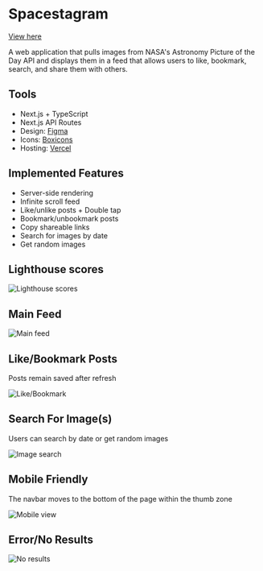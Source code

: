 # Spacestagram

[View here](https://spacestagram-phi.vercel.app)

A web application that pulls images from NASA's Astronomy Picture of the Day API and displays them in a feed that allows users to like, bookmark, search, and share them with others.

## Tools

- Next.js + TypeScript
- Next.js API Routes
- Design: [Figma](https://figma.com)
- Icons: [Boxicons](https://boxicons.com)
- Hosting: [Vercel](https://vercel.com/)

## Implemented Features

- Server-side rendering
- Infinite scroll feed
- Like/unlike posts + Double tap
- Bookmark/unbookmark posts
- Copy shareable links
- Search for images by date
- Get random images

## Lighthouse scores

![Lighthouse scores](https://github.com/kareemelgendy/spacetagram/blob/master/readme-files/lighthouse-scores.png)

## Main Feed

![Main feed](https://github.com/kareemelgendy/spacetagram/blob/master/readme-files/main-feed.gif)

## Like/Bookmark Posts

Posts remain saved after refresh

![Like/Bookmark](https://github.com/kareemelgendy/spacetagram/blob/master/readme-files/likes-bookmarks.gif)

## Search For Image(s)

Users can search by date or get random images

![Image search](https://github.com/kareemelgendy/spacetagram/blob/master/readme-files/search.gif)

## Mobile Friendly

The navbar moves to the bottom of the page within the thumb zone

![Mobile view](https://github.com/kareemelgendy/spacetagram/blob/master/readme-files/mobile.gif)

## Error/No Results

![No results](https://github.com/kareemelgendy/spacetagram/blob/master/readme-files/no-results.gif)
